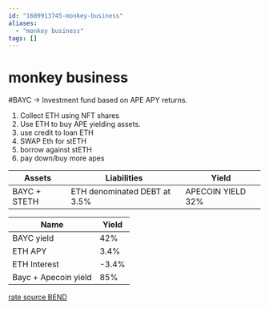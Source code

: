 ```yaml
---
id: "1689913745-monkey-business"
aliases:
  - "monkey business"
tags: []
---
```


# monkey business
#BAYC 
-> Investment fund based on APE APY returns.

1) Collect ETH using NFT shares
2) Use ETH to buy APE yielding assets.
3) use credit to loan ETH
4) SWAP Eth for stETH 
5) borrow against stETH
6) pay down/buy more apes 

| Assets  | Liabilities | Yield    |
|-------------- | -------------- | -------------- |
| BAYC + STETH    | ETH denominated DEBT at 3.5% | APECOIN YIELD 32% |

| Name   | Yield    |
|--------------- | --------------- |
| BAYC yield| 42% |
| ETH APY   | 3.4%|
| ETH Interest| -3.4%|
| Bayc + Apecoin yield | 85%|

[rate source BEND](https://www.benddao.xyz/en/ape-staking/pool-staking/staking-pools/)
